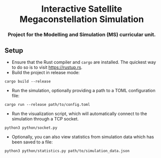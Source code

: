 
<div align="center">
    <h1>Interactive Satellite Megaconstellation Simulation</h1>
    <h3>Project for the Modelling and Simulation (MS) curricular unit.</h3>
</div>

## Setup

- Ensure that the Rust compiler and `cargo` are installed. The quickest way to do so is to visit https://rustup.rs.
- Build the project in release mode:
```
cargo build --release
```
- Run the simulation, optionally providing a path to a TOML configuration file:
```
cargo run --release path/to/config.toml
```
- Run the visualization script, which will automatically connect to the simulation through a TCP socket.
```
python3 python/socket.py
```
- Optionally, you can also view statistics from simulation data which has been saved to a file:
```
python3 python/statistics.py path/to/simulation_data.json
```